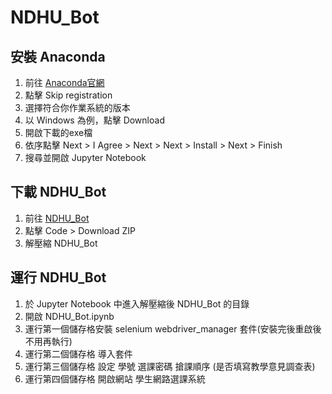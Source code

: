 # NDHU_Bot
## 安裝 Anaconda
1. 前往 [Anaconda官網](https://www.anaconda.com/download)
2. 點擊 Skip registration
3. 選擇符合你作業系統的版本
4. 以 Windows 為例，點擊 Download
5. 開啟下載的exe檔
6. 依序點擊 Next > I Agree > Next > Next > Install > Next > Finish
7. 搜尋並開啟 Jupyter Notebook
## 下載 NDHU_Bot
1. 前往 [NDHU_Bot](https://github.com/HIHHIYAYAYOO/NDHU_Bot/tree/main)
2. 點擊 Code > Download ZIP
3. 解壓縮 NDHU_Bot
## 運行 NDHU_Bot
1. 於 Jupyter Notebook 中進入解壓縮後 NDHU_Bot 的目錄
2. 開啟 NDHU_Bot.ipynb
3. 運行第一個儲存格安裝 selenium  webdriver_manager 套件(安裝完後重啟後不用再執行)
4. 運行第二個儲存格 導入套件
5. 運行第三個儲存格 設定 學號 選課密碼 搶課順序 (是否填寫教學意見調查表)
6. 運行第四個儲存格 開啟網站 學生網路選課系統
